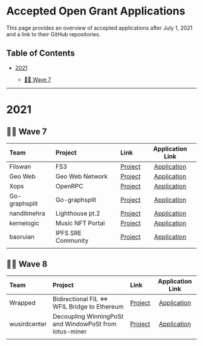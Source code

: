 # Accepted Open Grant Applications <!-- omit in toc -->

This page provides an overview of accepted applications after July 1, 2021 and a link to their GitHub repositories.

## Table of Contents <!-- omit in toc -->

- [2021](#2021)

  - [:surfing_woman: Wave 7](#surfing_woman---wave-8)
  
---

# 2021

## :surfing_woman: Wave 7

| Team | Project | Link | Application Link | 
| :--- | :------ | :--- | :--------: | 
|    Filswan     | FS3    |   [Project](https://filswan.com/#/login)   |  [Application](https://github.com/filecoin-project/devgrants/blob/babea053951ae6cfa3334a8454f74b110ac1d115/open-grant-proposals/FS3_S3_compatible_storage_gateway.md)          |
| Geo Web | Geo Web Network | [Project](https://www.geoweb.network/)  | [Application](https://github.com/filecoin-project/devgrants/blob/e4c96dcdd1bcd5ab82bd9e2d2fe5152b8f40a9e0/open-grant-proposals/open-proposal-geo-web.md)|
| Xops  | OpenRPC | [Project](https://github.com/open-rpc/generator) | [Application](https://github.com/filecoin-project/devgrants/blob/b55e88ea50ecee739744c3571dcc7cb4724d2be8/open-grant-proposals/open-proposal-open-rpc-part-2.md)|
| Go-graphsplit | Go-graphsplit | [Project](https://github.com/filedrive-team/go-graphsplit)| [Application](https://github.com/filecoin-project/devgrants/blob/8451afe585320d8401b0c404304d7f7afd859864/open-grant-proposals/open-proposal-Go-graphsplit.md)|
| nanditmehra | Lighthouse pt.2 | [Project](http://ec2-13-126-82-18.ap-south-1.compute.amazonaws.com/) | [Application](https://github.com/nandit123/devgrants/blob/master/open-grant-proposals/lighthouse.md) |
| kernelogic | Music NFT Portal | [Project](https://music-nft.kernelogic.ca/) | [Application](https://github.com/filecoin-project/devgrants/blob/4267d83cf06219aec464ea143090480a089733da/open-grant-proposals/open-proposal-music-nft-portal.md) |
| baoruian | IPFS SRE Community | [Project](https://www.kdocs.cn/view/l/srXkNrCpZAn2) | [Application](https://github.com/taoshengshi/devgrants/blob/master/open-grant-proposals/ipfs-sre-community.md) |
|  |  |  |  |




## :surfing_woman: Wave 8

| Team | Project | Link | Application Link | 
| :--- | :------ | :--- | :--------: | 
| Wrapped  |  Bidirectional FIL <=> WFIL Bridge to Ethereum   |  [Project](https://github.com/tokensoft/tokensoft_token) | [Application](https://github.com/filecoin-project/devgrants/pull/264/commits/cf708760798428775091d092fbde21437db48df8?short_path=0c04afe#diff-0c04afe96ddd40ad02ecbb4037387a5842f2afdc0a3aa40e773fc5e6d7595f9b) |
| wusirdcenter |  Decoupling WinningPoSt and WindowPoSt from lotus-miner | [Project](https://github.com/wusirdcenter)| [Application](https://github.com/filecoin-project/devgrants/pull/265/commits/93cac70de6e86021c06d1dadbcf03b7cab52b6be?short_path=e07ae8c#diff-e07ae8c83fac6e5d5b0acc35f8d9e61798b8b0c7c70ca0f97372b1cb1f3dc341)  |
|  |  |  |  |

